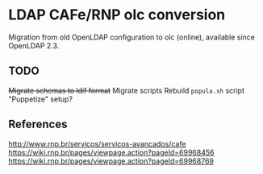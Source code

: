 LDAP CAFe/RNP olc conversion
=====

Migration from old OpenLDAP configuration to olc (online), available since OpenLDAP 2.3.

TODO
------

~~Migrate schemas to ldif format~~
Migrate scripts
Rebuild `popula.sh` script
"Puppetize" setup?

References
------

http://www.rnp.br/servicos/servicos-avancados/cafe
https://wiki.rnp.br/pages/viewpage.action?pageId=69968456
https://wiki.rnp.br/pages/viewpage.action?pageId=69968769